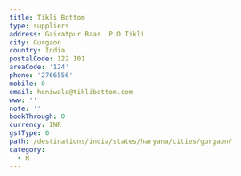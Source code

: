 ```yaml
---
title: Tikli Bottom
type: suppliers
address: Gairatpur Baas  P O Tikli
city: Gurgaon
country: India
postalCode: 122 101
areaCode: '124'
phone: '2766556'
mobile: 0
email: honiwala@tiklibottom.com
www: ''
note: ''
bookThrough: 0
currency: INR
gstType: 0
path: /destinations/india/states/haryana/cities/gurgaon/
category:
  - H
---
```


